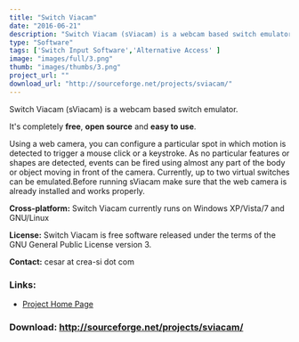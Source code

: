 ```yaml
---
title: "Switch Viacam"
date: "2016-06-21"
description: "Switch Viacam (sViacam) is a webcam based switch emulator. Using a web camera, you can configure a particular spot in which motion is detected to trigger a mouse click or a keystroke. As no particular features or shapes are detected, events can be fired using almost any part of the body or object moving in front of the camera. Currently, up to two virtual switches can be emulated. License: GPL v.3"
type: "Software"
tags: ['Switch Input Software','Alternative Access' ]
image: "images/full/3.png"
thumb: "images/thumbs/3.png"
project_url: ""
download_url: "http://sourceforge.net/projects/sviacam/"
---
```

Switch Viacam (sViacam) is a webcam based switch emulator.

It's completely **free**, **open source** and **easy to use**.

Using a web camera, you can configure a particular spot in which motion is detected to trigger a mouse click or a keystroke. As no particular features or shapes are detected, events can be fired using almost any part of the body or object moving in front of the camera. Currently, up to two virtual switches can be emulated.Before running sViacam make sure that the web camera is already installed and works properly.

**Cross-platform:** Switch Viacam currently runs on Windows XP/Vista/7 and GNU/Linux

**License:** Switch Viacam is free software released under the terms of the GNU General Public License version 3.

**Contact:** cesar at crea-si dot com

### Links:
- <a href="http://sviacam.sourceforge.net/">Project Home Page</a>

### Download: http://sourceforge.net/projects/sviacam/ 